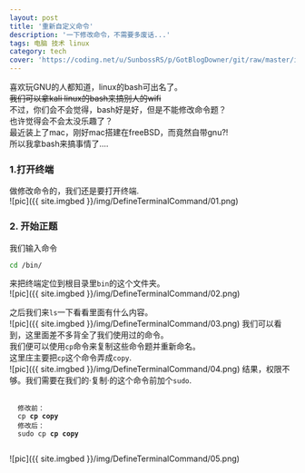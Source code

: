 ```yaml
---
layout: post
title: '重新自定义命令'
description: '一下修改命令，不需要多废话...'
tags: 电脑 技术 linux
category: tech
cover: 'https://coding.net/u/SunbossRS/p/GotBlogDowner/git/raw/master/img/DefineTerminalCoommand/cover.png'
---
```

喜欢玩GNU的人都知道，linux的bash可出名了。  
~~我们可以拿kali linux的bash来搞别人的wifi~~  
不过，你们会不会觉得，bash好是好，但是不能修改命令题？  
也许觉得会不会太没乐趣了？  
最近装上了mac，刚好mac搭建在freeBSD，而竟然自带gnu?!  
所以我拿bash来搞事情了....  
  
### 1.打开终端
做修改命令的，我们还是要打开终端.  
![pic]({{ site.imgbed }}/img/DefineTerminalCommand/01.png)
### 2. 开始正题
我们输入命令
```bash
cd /bin/
```
来把终端定位到根目录里`bin`的这个文件夹。  
![pic]({{ site.imgbed }}/img/DefineTerminalCommand/02.png)  
  
之后我们来`ls`一下看看里面有什么内容。  
![pic]({{ site.imgbed }}/img/DefineTerminalCommand/03.png)
我们可以看到，这里面差不多背全了我们使用过的命令。  
我们便可以使用`cp`命令来复制这些命令题并重新命名。  
这里庄主要把`cp`这个命令弄成`copy`.  
![pic]({{ site.imgbed }}/img/DefineTerminalCommand/04.png)
结果，权限不够。我们需要在我们的·复制·的这个命令前加个`sudo`.  
<pre>
  <code class="language-bash">
  修改前：
  cp <strong>cp copy</strong>
  修改后：
  sudo cp <strong>cp copy</strong>
  </code>
</pre>
![pic]({{ site.imgbed }}/img/DefineTerminalCommand/05.png)
